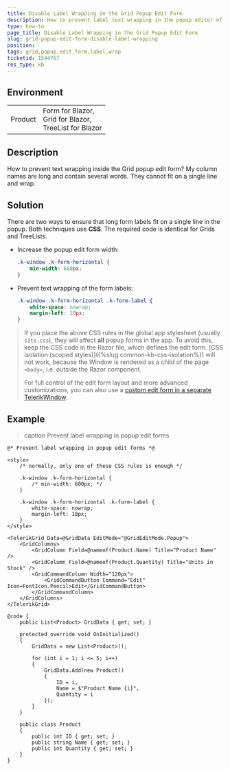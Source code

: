 ```yaml
---
title: Disable Label Wrapping in the Grid Popup Edit Form
description: How to prevent label text wrapping in the popup editor of the Grid and TreeList.
type: how-to
page_title: Disable Label Wrapping in the Grid Popup Edit Form
slug: grid-popup-edit-form-disable-label-wrapping
position:
tags: grid,popup,edit,form,label,wrap
ticketid: 1544767
res_type: kb
---
```


## Environment

<table>
	<tbody>
		<tr>
			<td>Product</td>
			<td>
                Form for Blazor, <br />
                Grid for Blazor, <br />
                TreeList for Blazor
            </td>
		</tr>
	</tbody>
</table>


## Description

How to prevent text wrapping inside the Grid popup edit form? My column names are long and contain several words. They cannot fit on a single line and wrap.


## Solution

There are two ways to ensure that long form labels fit on a single line in the popup. Both techniques use **CSS**. The required code is identical for Grids and TreeLists.

* Increase the popup edit form width:

    ````css
    .k-window .k-form-horizontal {
        min-width: 600px;
    }
    ````

* Prevent text wrapping of the form labels:

    ````css
    .k-window .k-form-horizontal .k-form-label {
        white-space: nowrap;
        margin-left: 10px;
    }
    ````

> If you place the above CSS rules in the global app stylesheet (usually `site.css`), they will affect **all** popup forms in the app. To avoid this, keep the CSS code in the Razor file, which defines the edit form. [CSS isolation (scoped styles)]({%slug common-kb-css-isolation%}) will not work, because the Window is rendered as a child of the page `<body>`, i.e. outside the Razor component.
>
> For full control of the edit form layout and more advanced customizations, you can also use a [custom edit form in a separate TelerikWindow](https://github.com/telerik/blazor-ui/tree/master/grid/custom-popup-form).


## Example

>caption Prevent label wrapping in popup edit forms

````CSHTML
@* Prevent label wrapping in popup edit forms *@

<style>
    /* normally, only one of these CSS rules is enough */

    .k-window .k-form-horizontal {
        /* min-width: 600px; */
    }

    .k-window .k-form-horizontal .k-form-label {
        white-space: nowrap;
        margin-left: 10px;
    }
</style>

<TelerikGrid Data=@GridData EditMode="@GridEditMode.Popup">
    <GridColumns>
        <GridColumn Field=@nameof(Product.Name) Title="Product Name" />
        <GridColumn Field=@nameof(Product.Quantity) Title="Units in Stock" />
        <GridCommandColumn Width="120px">
            <GridCommandButton Command="Edit" Icon=FontIcon.Pencil>Edit</GridCommandButton>
        </GridCommandColumn>
    </GridColumns>
</TelerikGrid>

@code {
    public List<Product> GridData { get; set; }

    protected override void OnInitialized()
    {
        GridData = new List<Product>();

        for (int i = 1; i <= 5; i++)
        {
            GridData.Add(new Product()
            {
                ID = i,
                Name = $"Product Name {i}",
                Quantity = i
            });
        }
    }

    public class Product
    {
        public int ID { get; set; }
        public string Name { get; set; }
        public int Quantity { get; set; }
    }
}
````
